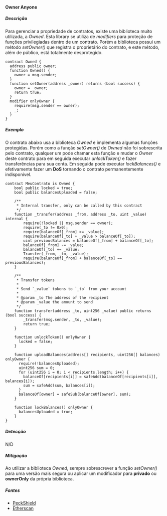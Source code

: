 #### Owner Anyone

##### Descrição

Para gerenciar a propriedade de contratos, existe uma biblioteca muito utilizada, a _Owned_. Esta library se utiliza de _modifiers_ para proteção de funções privilegiadas dentro de um contrato. Porém a biblioteca possui um método _setOwner()_ que registra o proprietário do contrato, e este método, além de público, está totalmente desprotegido.

```
contract Owned {
  address public owner;
  function Owned() {
    owner = msg.sender;
  }
  function setOwner(address _owner) returns (bool success) {
    owner = _owner;
    return true;
  }
  modifier onlyOwner {
    require(msg.sender == owner);
    _;
  }
}
```

##### Exemplo

O contrato abaixo usa a biblioteca _Owned_ e implementa algumas funções protegidas. Porém como a função _setOwner()_ de _Owned_ não foi sobrescrita pelo contrato, qualquer um pode chamar esta função e mudar o _Owner_ deste contrato para em seguida executar _unlockToken()_ e fazer transferências para sua conta. Em seguida pode executar _lockBalances()_ e efetivamente fazer um **DoS** tornando o contrato permanentemente indisponível.

```
contract MeuContrato is Owned {
    bool public locked = true;
    bool public balancesUploaded = false;

    /**
     * Internal transfer, only can be called by this contract
     */
    function _transfer(address _from, address _to, uint _value) internal {
        require(!locked || msg.sender == owner);
        require(_to != 0x0);
        require(balanceOf[_from] >= _value);
        require(balanceOf[_to] + _value > balanceOf[_to]);
        uint previousBalances = balanceOf[_from] + balanceOf[_to];
        balanceOf[_from] -= _value;
        balanceOf[_to] += _value;
        Transfer(_from, _to, _value);
        require(balanceOf[_from] + balanceOf[_to] == previousBalances);
    }

    /**
     * Transfer tokens
     *
     * Send `_value` tokens to `_to` from your account
     *
     * @param _to The address of the recipient
     * @param _value the amount to send
     */
    function transfer(address _to, uint256 _value) public returns (bool success) {
        _transfer(msg.sender, _to, _value);
        return true;
    }

    function unlockToken() onlyOwner {
      locked = false;
    }

    function uploadBalances(address[] recipients, uint256[] balances) onlyOwner {
      require(!balancesUploaded);
      uint256 sum = 0;
      for (uint256 i = 0; i < recipients.length; i++) {
        balanceOf[recipients[i]] = safeAdd(balanceOf[recipients[i]], balances[i]);
        sum = safeAdd(sum, balances[i]);
      }
      balanceOf[owner] = safeSub(balanceOf[owner], sum);
    }

    function lockBalances() onlyOwner {
      balancesUploaded = true;
    }
}
```

##### Detecção

N/D

##### Mitigação

Ao utilizar a biblioteca _Owned_, sempre sobrescrever a função _setOwner()_ para uma versão mais segura ou aplicar um modificador para **privado** ou **ownerOnly** da própria biblioteca.

##### Fontes

* [PeckShield](https://peckshield.com)
* [Etherscan](https://etherscan.io)
